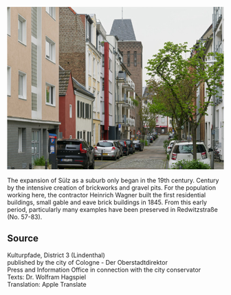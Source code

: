 ![Redwitzstraße](./images/05315000-b03-t04/p4.5.jpg)

The expansion of Sülz as a suburb only began in the 19th century. Century by the intensive creation of brickworks and gravel pits. For the population working here, the contractor Heinrich Wagner built the first residential buildings, small gable and eave brick buildings in 1845. From this early period, particularly many examples have been preserved in Redwitzstraße (No. 57-83).

## Source

Kulturpfade, District 3 (Lindenthal)  
published by the city of Cologne - Der Oberstadtdirektor  
Press and Information Office in connection with the city conservator  
Texts: Dr. Wolfram Hagspiel  
Translation: Apple Translate